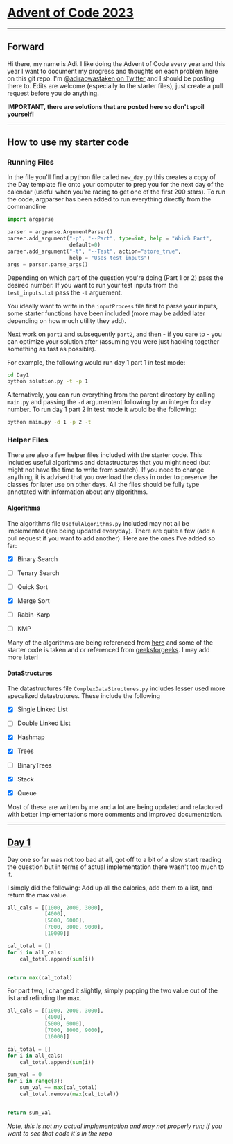 # [Advent of Code 2023](https://adventofcode.com/2023/)

---

## Forward

Hi there, my name is Adi. I like doing the Advent of Code every year and this year I want to document my progress and thoughts on each problem here on this git repo. I'm [@adiraowastaken on Twitter](https://twitter.com/adiraowastaken) and I should be posting there to. Edits are welcome (especially to the starter files), just create a pull request before you do anything.

**IMPORTANT, there are solutions that are posted here so don't spoil yourself!**

----

## How to use my starter code

### Running Files

In the file you'll find a python file called `new_day.py` this creates a copy of the Day template file onto your computer to prep you for the next day of the calendar (useful when you're racing to get one of the first 200 stars). To run the code, argparser has been added to run everything directly from the commandline

```python
import argparse

parser = argparse.ArgumentParser()
parser.add_argument("-p", "--Part", type=int, help = "Which Part", 
                    default=0)
parser.add_argument("-t", "--Test", action="store_true", 
                    help = "Uses test inputs")
args = parser.parse_args()
```

Depending on which part of the question you're doing (Part 1 or 2) pass the desired number. If you want to run your test inputs from the `test_inputs.txt` pass the `-t` arguement. 

You ideally want to write in the `inputProcess` file first to parse your inputs, some starter functions have been included (more may be added later depending on how much utility they add).

Next work on `part1` and subsequently `part2`, and then - if you care to - you can optimize your solution after (assuming you were just hacking together something as fast as possible). 

For example, the following would run day 1 part 1 in test mode:

```bash
cd Day1
python solution.py -t -p 1
```

Alternatively, you can run everything from the parent directory by calling `main.py` and passing the `-d` argumentent following by an integer for day number. To run day 1 part 2 in test mode it would be the following:

```bash
python main.py -d 1 -p 2 -t 
```

### Helper Files

There are also a few helper files included with the starter code. This includes useful algorithms and datastructures that you might need (but might not have the time to write from scratch). If you need to change anything, it is advised that you overload the class in order to preserve the classes for later use on other days. All the files should be fully type annotated with information about any algorithms.

#### Algorithms

The algorithms file `UsefulAlgorithms.py` included may not all be implemented (are being updated everyday). There are quite a few (add a pull request if you want to add another). Here are the ones I've added so far:

- [x] Binary Search

- [ ] Tenary Search

- [ ] Quick Sort

- [x] Merge Sort

- [ ] Rabin-Karp

- [ ] KMP

Many of the algorithms are being referenced from [here](https://codeofgeeks.com/important-algorithms-for-competitive-programming) and some of the starter code is taken and or referenced from [geeksforgeeks](https://www.geeksforgeeks.org/top-algorithms-and-data-structures-for-competitive-programming/). I may add more later!

#### DataStructures

The datastructures file `ComplexDataStructures.py` includes lesser used more specalized datastrutures. These include the following

- [x] Single Linked List

- [ ] Double Linked List

- [x] Hashmap

- [x] Trees

- [ ] BinaryTrees

- [x] Stack

- [x] Queue

Most of these are written by me and a lot are being updated and refactored with better implementations more comments and improved documentation.

---

## [Day 1](https://adventofcode.com/2023/day/1)

Day one so far was not too bad at all, got off to a bit of a slow start reading the question but in terms of actual implementation there wasn't too much to it. 

I simply did the following: Add up all the calories, add them to a list, and return the max value.

```python
all_cals = [[1000, 2000, 3000], 
            [4000], 
            [5000, 6000], 
            [7000, 8000, 9000], 
            [10000]]

cal_total = []
for i in all_cals:
    cal_total.append(sum(i))


return max(cal_total)
```

For part two, I changed it slightly, simply popping the two value out of the list and refinding the max.

```python
all_cals = [[1000, 2000, 3000], 
            [4000], 
            [5000, 6000], 
            [7000, 8000, 9000], 
            [10000]]

cal_total = []
for i in all_cals:
    cal_total.append(sum(i))

sum_val = 0
for i in range(3):
    sum_val += max(cal_total)
    cal_total.remove(max(cal_total))


return sum_val
```

*Note, this is not my actual implementation and may not properly run; if you want to see that code it's in the repo*
